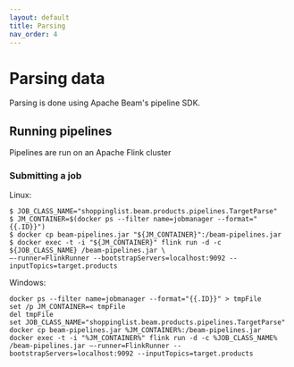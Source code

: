 ```yaml
---
layout: default
title: Parsing
nav_order: 4
---
```


# Parsing data
Parsing is done using Apache Beam's pipeline SDK. 

## Running pipelines
Pipelines are run on an Apache Flink cluster

### Submitting a job
Linux:
```
$ JOB_CLASS_NAME="shoppinglist.beam.products.pipelines.TargetParse"
$ JM_CONTAINER=$(docker ps --filter name=jobmanager --format="{{.ID}}")
$ docker cp beam-pipelines.jar "${JM_CONTAINER}":/beam-pipelines.jar
$ docker exec -t -i "${JM_CONTAINER}" flink run -d -c ${JOB_CLASS_NAME} /beam-pipelines.jar \
–-runner=FlinkRunner --bootstrapServers=localhost:9092 --inputTopics=target.products
```

Windows:
```
docker ps --filter name=jobmanager --format="{{.ID}}" > tmpFile
set /p JM_CONTAINER=< tmpFile
del tmpFile
set JOB_CLASS_NAME="shoppinglist.beam.products.pipelines.TargetParse"
docker cp beam-pipelines.jar %JM_CONTAINER%:/beam-pipelines.jar
docker exec -t -i "%JM_CONTAINER%" flink run -d -c %JOB_CLASS_NAME% /beam-pipelines.jar –-runner=FlinkRunner --bootstrapServers=localhost:9092 --inputTopics=target.products
```